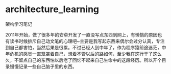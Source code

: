 # architecture_learning
架构学习笔记

2011年开始，做了很多年的安卓开发了一直没写点东西到网上，有懒惰的原因也有读书时候排斥自己动文笔的心理吧~主要是我写起东西来偶尔会过分认真，专注到自己都害怕，当然后果是很累。不过已经人到中年了，作为程序猿前途迷茫，中年危机的感觉一直笼罩着自己，想着不管以后的路如何，至少我在这行干了这么久，不留点自己的东西怕以后老了回忆不起来自己生命中的这段经历。所以开个目录慢慢记录一些自己脑子里的东西。
